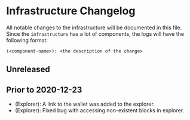 # Infrastructure Changelog
All notable changes to the infrastructure will be documented in this file. Since the `infrastructure` has a lot of components, the logs will have the following format:
```
(<component-name>): <the description of the change> 
```

## Unreleased

## Prior to 2020-12-23

- (Explorer): A link to the wallet was added to the explorer.
- (Explorer): Fixed bug with accessing non-existent blocks in explorer.